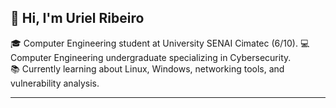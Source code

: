 ## 👋 Hi, I'm Uriel Ribeiro

🎓 Computer Engineering student at University SENAI Cimatec (6/10).
💻 Computer Engineering undergraduate specializing in Cybersecurity. <br>
📚 Currently learning about Linux, Windows, networking tools, and vulnerability analysis.

---
